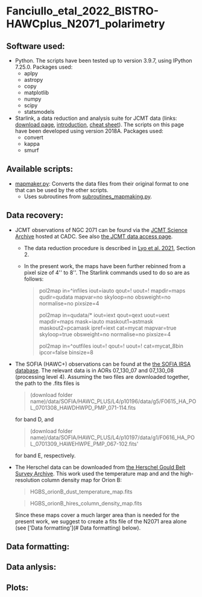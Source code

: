 # Fanciullo_etal_2022_BISTRO-HAWCplus_N2071_polarimetry

Software used:
--------------

* Python. The scripts have been tested up to version 3.9.7, using IPython 7.25.0. Packages used:
  * aplpy
  * astropy
  * copy
  * matplotlib
  * numpy
  * scipy
  * statsmodels
* Starlink, a data reduction and analysis suite for JCMT data (links: [download page](http://starlink.eao.hawaii.edu/starlink), [introduction](https://www.eaobservatory.org/jcmt/observing/getting-started/#Starlink_analysis_and_reduction_software), [cheat sheet](https://www.eaobservatory.org//jcmt/wp-content/uploads/sites/2/2016/04/StarlinkBeginner.pdf)). The scripts on this page have been developed using version 2018A. Packages used:
  * convert
  * kappa
  * smurf


Available scripts:
------------------

* [mapmaker.py](mapmaker.py): Converts the data files from their original format to one that can be used by the other scripts.
  * Uses subroutines from [subroutines_mapmaking.py](subroutines_mapmaking.py).


Data recovery:
--------------

* JCMT observations of NGC 2071 can be found via the [JCMT Science Archive](https://www.cadc-ccda.hia-iha.nrc-cnrc.gc.ca/en/jcmt/) hosted at CADC. See also [the JCMT data access page](https://www.eaobservatory.org/jcmt/data-access/).
  * The data reduction procedure is described in [Lyo et al. 2021](https://iopscience.iop.org/article/10.3847/1538-4357/ac0ce9), Section 2.
  * In the present work, the maps have been further rebinned from a pixel size of 4'' to 8''. The Starlink commands used to do so are as follows:
  
    > pol2map in=^infiles iout=iauto qout=! uout=! mapdir=maps qudir=qudata mapvar=no skyloop=no obsweight=no normalise=no pixsize=4
    >
    > pol2map in=qudata/\* iout=iext qout=qext uout=uext mapdir=maps mask=iauto maskout1=astmask maskout2=pcamask ipref=iext cat=mycat mapvar=true skyloop=true obsweight=no normalise=no pixsize=4
    >
    > pol2map in=^outfiles iout=! qout=! uout=! cat=mycat_8bin ipcor=false binsize=8
    
* The SOFIA (HAWC+) observations can be found at the [the SOFIA IRSA database](https://irsa.ipac.caltech.edu/applications/sofia/). The relevant data is in AORs 07_130_07 and 07_130_08 (processing level 4). Assuming the two files are downloaded together, the path to the .fits files is
  > (download folder name)/data/SOFIA/HAWC_PLUS/L4/p10196/data/g5/F0615_HA_POL_0701308_HAWDHWPD_PMP_071-114.fits
  
  for band D, and

  > (download folder name)/data/SOFIA/HAWC_PLUS/L4/p10197/data/g1/F0616_HA_POL_0701309_HAWEHWPE_PMP_067-102.fits'

  for band E, respectively. 
* The Herschel data can be downloaded from [the Herschel Gould Belt Survey Archive](http://gouldbelt-herschel.cea.fr/archives). This work used the temperature map and and the high-resolution column density map for Orion B:
  > HGBS_orionB_dust_temperature_map.fits

  > HGBS_orionB_hires_column_density_map.fits

  Since these maps cover a much larger area than is needed for the present work, we suggest to create a fits file of the N2071 area alone (see ['Data formatting'](# Data formatting) below).


Data formatting:
----------------


Data anlysis:
-------------


Plots:
------


